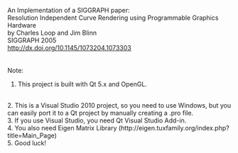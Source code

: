 An Implementation of a SIGGRAPH paper:<br/>
Resolution Independent Curve Rendering using Programmable Graphics Hardware<br/>
by Charles Loop and Jim Blinn<br/>
SIGGRAPH 2005<br/>
http://dx.doi.org/10.1145/1073204.1073303<br/>
<br/>
<br/>
Note:
<br/>
1. This project is built with Qt 5.x and OpenGL.
<br/>
2. This is a Visual Studio 2010 project, so you need to use Windows, but you can easily port it to a Qt project by manually creating a .pro file.
<br/>
3. If you use Visual Studio, you need Qt Visual Studio Add-in.
<br/>
4. You also need Eigen Matrix Library (http://eigen.tuxfamily.org/index.php?title=Main_Page)
<br/>
5. Good luck!
